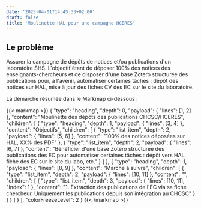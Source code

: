 ```yaml
---
date: '2025-04-01T14:45:33+02:00'
draft: false
title: 'Moulinette HAL pour une campagne HCERES'
---
```


## Le problème

Assurer la campagne de dépôts de notices et/ou publications d'un laboratoire SHS. L'objectif étant de déposer 100% des notices des enseignants-chercheurs et de disposer d'une base Zotero structurée des publications pour, à l'avenir, automatiser certaines tâches : dépôt des notices sur HAL, mise à jour des fiches CV des EC sur le site du laboratoire.

La démarche résumée dans le Markmap ci-dessous : 


{{< markmap >}}
{
  "type": "heading",
  "depth": 0,
  "payload": {
    "lines": [1, 2]
  },
  "content": "Moulinette des dépôts des publications CHCSC/HCERES",
  "children": [
    {
      "type": "heading",
      "depth": 1,
      "payload": {
        "lines": [3, 4]
      },
      "content": "Objectifs",
      "children": [
        {
          "type": "list_item",
          "depth": 2,
          "payload": {
            "lines": [5, 6]
          },
          "content": "100% des notices déposées sur HAL, XX% des PDF"
        },
        {
          "type": "list_item",
          "depth": 2,
          "payload": {
            "lines": [6, 7]
          },
          "content": "Bénéficier d'une base Zotero structurée des publications des EC pour automatiser certaines tâches : dépôt vers HAL, fiche des EC sur le site du labo, etc."
        }
      ]
    },
    {
      "type": "heading",
      "depth": 1,
      "payload": {
        "lines": [8, 9]
      },
      "content": "Marche à suivre",
      "children": [
        {
          "type": "list_item",
          "depth": 2,
          "payload": {
            "lines": [10, 11]
          },
          "content": "",
          "children": [
            {
              "type": "list_item",
              "depth": 3,
              "payload": {
                "lines": [10, 11],
                "index": 1
              },
              "content": "1. Extraction des publications de l'EC via sa fiche chercheur. Uniquement les publications depuis son intégration au CHCSC"
            }
          ]
        }
      ]
    }
  ],
  "colorFreezeLevel": 2
}
{{< /markmap >}}